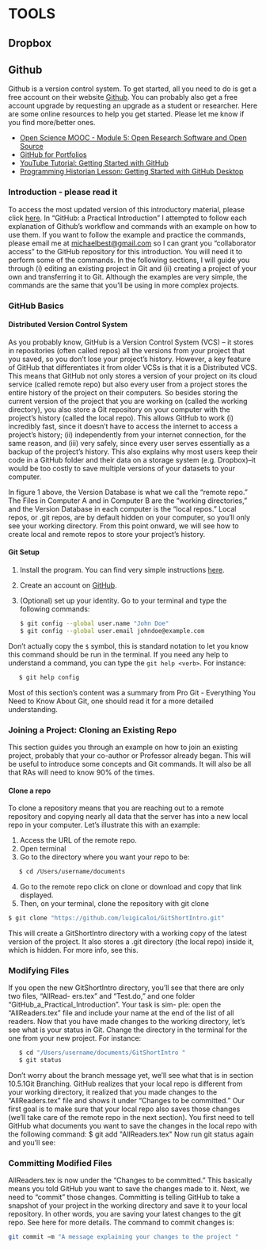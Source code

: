 # TOOLS

## Dropbox

## Github

Github is a version control system. To get started, all you need to do is get a free account on their website [Github](https://github.com/). You can probably also get a free account upgrade by requesting an upgrade as a student or researcher. Here are some online resources to help you get started. Please let me know if you find more/better ones.

- [Open Science MOOC - Module 5: Open Research Software and Open Source](https://github.com/OpenScienceMOOC/Module-5-Open-Research-Software-and-Open-Source/blob/ma)
- [GitHub for Portfolios](https://dannguyen.github.io/github-for-portfolios/lessons/clone-github-pages-repo/)
- [YouTube Tutorial: Getting Started with GitHub](https://www.youtube.com/watch?v=cQUApvaiYI0)
- [Programming Historian Lesson: Getting Started with GitHub Desktop](https://programminghistorian.org/lessons/getting-started-with-github-desktop#install-github-desktop)

### Introduction - please read it

To access the most updated version of this introductory material, please click [here](link-to-intro). In “GitHub: a Practical Introduction” I attempted to follow each explanation of Github’s workflow and commands with an example on how to use them. If you want to follow the example and practice the commands, please email me at michaelbest@gmail.com so I can grant you “collaborator access” to the GitHub repository for this introduction. You will need it to perform some of the commands. In the following sections, I will guide you through (i) editing an existing project in Git and (ii) creating a project of your own and transferring it to Git. Although the examples are very simple, the commands are the same that you’ll be using in more complex projects.

### GitHub Basics

#### Distributed Version Control System

As you probably know, GitHub is a Version Control System (VCS) – it stores in repositories (often called repos) all the versions from your project that you saved, so you don’t lose your project’s history. However, a key feature of GitHub that differentiates it from older VCSs is that it is a Distributed VCS. This means that GitHub not only stores a version of your project on its cloud service (called remote repo) but also every user from a project stores the entire history of the project on their computers. So besides storing the current version of the project that you are working on (called the working directory), you also store a Git repository on your computer with the project’s history (called the local repo).
This allows GitHub to work (i) incredibly fast, since it doesn’t have to access the internet to access a project’s history; (ii) independently from your internet connection, for the same reason, and (iii) very safely, since every user serves essentially as a backup of the project’s history. This also explains why most users keep their code in a GitHub folder and their data on a storage system (e.g. Dropbox)–it would be too costly to save multiple versions of your datasets to your computer.

In figure 1 above, the Version Database is what we call the “remote repo.” The Files in Computer A and in Computer B are the “working directories,” and the Version Database in each computer is the “local repos.” Local repos, or .git repos, are by default hidden on your computer, so you’ll only see your working directory. From this point onward, we will see how to create local and remote repos to store your project’s history.

#### Git Setup

1. Install the program. You can find very simple instructions [here](link-to-installation).
2. Create an account on [GitHub](https://github.com).
3. (Optional) set up your identity. Go to your terminal and type the following commands:

   ```bash
   $ git config --global user.name "John Doe"
   $ git config --global user.email johndoe@example.com
Don’t actually copy the `$` symbol, this is standard notation to let you know this command should be run in the terminal. If you need any help to understand a command, you can type the `git help <verb>`. For instance:

```bash
   $ git help config
   ```

Most of this section’s content was a summary from Pro Git - Everything You Need to Know About Git, one should read it for a more detailed understanding.

### Joining a Project: Cloning an Existing Repo
This section guides you through an example on how to join an existing project, probably that your co-author or Professor already began. This will be useful to introduce some concepts and Git commands. It will also be all that RAs will need to know 90% of the times.

#### Clone a repo
To clone a repository means that you are reaching out to a remote repository and copying nearly all data that the server has into a new local repo in your computer. Let’s illustrate this with an example:
1. Access the URL of the remote repo.
2. Open terminal
3. Go to the directory where you want your repo to be:
```bash
   $ cd /Users/username/documents
```

4. Go to the remote repo click on clone or download and copy that link displayed. 
5. Then, on your terminal, clone the repository with git clone <url>
```bash
$ git clone "https://github.com/luigicaloi/GitShortIntro.git"
```
This will create a GitShortIntro directory with a working copy of the latest version of the project. It also stores a .git directory (the local repo) inside it, which is hidden. For more info, see this.
### Modifying Files
If you open the new GitShortIntro directory, you’ll see that there are only two files, “AllRead- ers.tex” and “Test.do,” and one folder “GitHub\_a\_Practical\_Introduction”. Your task is sim- ple: open the “AllReaders.tex” file and include your name at the end of the list of all readers. Now that you have made changes to the working directory, let’s see what is your status in Git. Change the directory in the terminal for the one from your new project. For instance:

```bash
   $ cd "/Users/username/documents/GitShortIntro " 
   $ git status
```
Don’t worry about the branch message yet, we’ll see what that is in section 10.5.1Git Branching. GitHub realizes that your local repo is different from your working directory, it realized that you made changes to the “AllReaders.tex” file and shows it under “Changes to be committed.” Our first goal is to make sure that your local repo also saves those changes (we’ll take care of the remote repo in the next section). You first need to tell GitHub what documents you want to save the changes in the local repo with the following command:
$ git add "AllReaders.tex"
Now run git status again and you’ll see:

### Committing Modified Files
AllReaders.tex is now under the “Changes to be committed.” This basically means you told GitHub you want to save the changes made to it. Next, we need to “commit” those changes. Committing is telling GitHub to take a snapshot of your project in the working directory and save it to your local repository. In other words, you are saving your latest changes to the git repo. See here for more details. The command to commit changes is:

```bash
git commit −m "A message explaining your changes to the project "
```